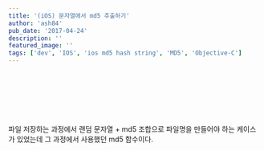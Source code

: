 ```yaml
---
title: '(iOS) 문자열에서 md5 추출하기'
author: 'ash84'
pub_date: '2017-04-24'
description: ''
featured_image: ''
tags: ['dev', 'IOS', 'ios md5 hash string', 'MD5', 'Objective-C']
---
```



<script async src="//pagead2.googlesyndication.com/pagead/js/adsbygoogle.js"></script>
<!-- 페이지내_긴_배너 -->
<ins class="adsbygoogle"
     style="display:inline-block;width:728px;height:90px"
     data-ad-client="ca-pub-8699046198561974"
     data-ad-slot="5480877276"></ins>
<script>
(adsbygoogle = window.adsbygoogle || []).push({});
</script>

파일 저장하는 과정에서 랜덤 문자열 + md5 조합으로 파일명을 만들어야 하는 케이스가 있었는데 그 과정에서 사용했던 md5 함수이다.  

<script src="https://gist.github.com/AhnSeongHyun/5609583.js"></script>




